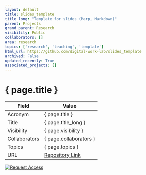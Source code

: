 ```yaml
---
layout: default
title: slides_template
title_long: "Template for slides (Marp, Markdown)"
parent: Projects
grand_parent: Research
visibility: Public
collaborators: []
area: research
topics: ['research', 'teaching', 'template']
html_url: https://github.com/digital-work-lab/slides_template
archived: False
updated_recently: True
associated_projects: []
---
```


# { page.title }

Field               | Value
------------------- | ----------------------------------
Acronym             | { page.title }
Title               | { page.title_long }
Visibility          | { page.visibility }
Collaborators       | { page.collaborators }
Topics              | { page.topics }
URL                 | [Repository Link](https://github.com/digital-work-lab/slides_template)

[![Request Access](https://img.shields.io/badge/Request-Access-blue?style=for-the-badge)](https://github.com/digital-work-lab/slides_template/issues/new?assignees=geritwagner&labels=access+request&template=request-repo-access.md&title=%5BAccess+Request%5D+Request+for+access+to+repository)

